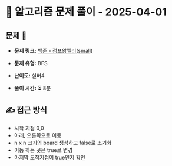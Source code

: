 # 📝 알고리즘 문제 풀이 - 2025-04-01

## 문제 📖

- **문제 링크:** [백준 - 점프왕쩰리(small)](https://www.acmicpc.net/problem/16173)

- **문제 유형:** BFS

- **난이도:** 실버4

- **풀이 시간:** ⏳ 8분

## ✍ 접근 방식

- 시작 지점 0,0
- 아래, 오른쪽으로 이동
- n x n 크기의 board 생성하고 false로 초기화
- 이동 하는 곳은 true로 변경
- 마지막 도착지점이 true인지 확인
